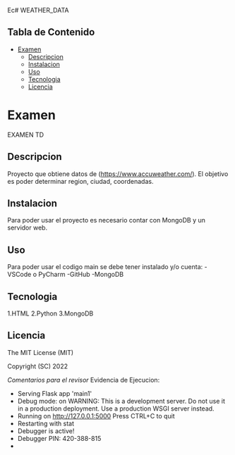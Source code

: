 Ec# WEATHER_DATA

## Tabla de Contenido
- [Examen](#examen)
  - [Descripcion](#descripcion)
  - [Instalacion](#instalacion)
  - [Uso](#uso)
  - [Tecnologia](#tecnologia)
  - [Licencia](#licencia)

# Examen
EXAMEN TD
## Descripcion
Proyecto que obtiene datos de (https://www.accuweather.com/). El objetivo es poder determinar region, ciudad, coordenadas.
## Instalacion
Para poder usar el proyecto es necesario contar con MongoDB y un servidor web.
## Uso
Para poder usar el codigo main se debe tener instalado y/o cuenta:
-VSCode o PyCharm
-GitHub
-MongoDB
## Tecnologia
1.HTML
2.Python
3.MongoDB
## Licencia

The MIT License (MIT)

Copyright (SC) 2022

*Comentarios para el revisor* 
Evidencia de Ejecucion:
 * Serving Flask app 'main1'
 * Debug mode: on
WARNING: This is a development server. Do not use it in a production deployment. Use a production WSGI server instead.
 * Running on http://127.0.0.1:5000
Press CTRL+C to quit
 * Restarting with stat
 * Debugger is active!
 * Debugger PIN: 420-388-815
 * 
